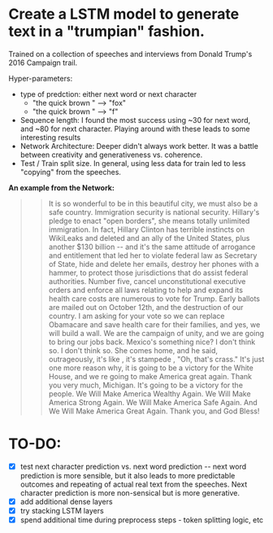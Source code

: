 # Create a LSTM model to generate text in a "trumpian" fashion.

Trained on a collection of speeches and interviews from Donald Trump's 2016 Campaign trail.

Hyper-parameters:
- type of predction: either next word or next character
    - "the quick brown " --> "fox"
    - "the quick brown " --> "f"
- Sequence length: I found the most success using ~30 for next word, and ~80 for next character. Playing around with these leads to some interesting results
- Network Architecture: Deeper didn't always work better. It was a battle between creativity and generativeness vs. coherence.
- Test / Train split size. In general, using less data for train led to less "copying" from the speeches.

**An example from the Network:**

>> It is so wonderful to be in this beautiful city, we must also be a safe country. Immigration security is national security. Hillary's pledge to enact "open borders", she means totally unlimited immigration. In fact, Hillary Clinton has terrible instincts on WikiLeaks and deleted and an ally of the United States, plus another $130 billion -- and it's the same attitude of arrogance and entitlement that led her to violate federal law as Secretary of State, hide and delete her emails, destroy her phones with a hammer, to protect those jurisdictions that do assist federal authorities. Number five, cancel unconstitutional executive orders and enforce all laws relating to help and expand its health care costs are numerous to vote for Trump. Early ballots are mailed out on October 12th, and the destruction of our country. I am asking for your vote so we can replace Obamacare and save health care for their families, and yes, we will build a wall. We are the campaign of unity, and we are going to bring our jobs back. Mexico's something nice? I don't think so. I don't think so. She comes home, and he said, outrageously, it's like , it's stampede , "Oh, that's crass." It's just one more reason why, it is going to be a victory for the White House, and we re going to make America great again. Thank you very much, Michigan. It's going to be a victory for the people. We Will Make America Wealthy Again. We Will Make America Strong Again. We Will Make America Safe Again. And We Will Make America Great Again. Thank you, and God Bless!


# TO-DO:
- [x] test next character prediction vs. next word prediction -- next word prediction is more sensible, but it also leads to more predictable outcomes and repeating of actual real text from the speeches. Next character prediction is more non-sensical but is more generative.
- [x] add additional dense layers
- [x] try stacking LSTM layers
- [x] spend additional time during preprocess steps - token splitting logic, etc

